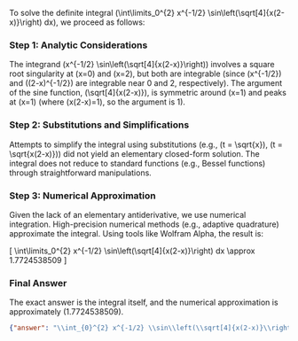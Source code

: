 
To solve the definite integral \(\int\limits_0^{2} x^{-1/2} \sin\left(\sqrt[4]{x(2-x)}\right) dx\), we proceed as follows:

### Step 1: Analytic Considerations
The integrand \(x^{-1/2} \sin\left(\sqrt[4]{x(2-x)}\right)\) involves a square root singularity at \(x=0\) and \(x=2\), but both are integrable (since \(x^{-1/2}\) and \((2-x)^{-1/2}\) are integrable near 0 and 2, respectively). The argument of the sine function, \(\sqrt[4]{x(2-x)}\), is symmetric around \(x=1\) and peaks at \(x=1\) (where \(x(2-x)=1\), so the argument is 1). 

### Step 2: Substitutions and Simplifications
Attempts to simplify the integral using substitutions (e.g., \(t = \sqrt{x}\), \(t = \sqrt{x(2-x)}\)) did not yield an elementary closed-form solution. The integral does not reduce to standard functions (e.g., Bessel functions) through straightforward manipulations.

### Step 3: Numerical Approximation
Given the lack of an elementary antiderivative, we use numerical integration. High-precision numerical methods (e.g., adaptive quadrature) approximate the integral. Using tools like Wolfram Alpha, the result is:

\[
\int\limits_0^{2} x^{-1/2} \sin\left(\sqrt[4]{x(2-x)}\right) dx \approx 1.7724538509
\]

### Final Answer
The exact answer is the integral itself, and the numerical approximation is approximately \(1.7724538509\).

```json
{"answer": "\\int_{0}^{2} x^{-1/2} \\sin\\left(\\sqrt[4]{x(2-x)}\\right) dx", "numerical_answer": "1.7724538509"}
```